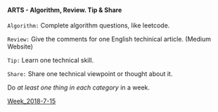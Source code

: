 #### ARTS - Algorithm, Review. Tip & Share

`Algorithm:` Complete algorithm questions, like leetcode.

`Review:` Give the comments for one English techinical article. (Medium Website)

`Tip:` Learn one technical skill.

`Share:` Share one technical viewpoint or thought about it. 

Do *at least one thing in each category* in a week. 
        
[Week_2018-7-15](https://github.com/RogerZZZZZ/ARTS/blob/master/Week_2018-7-15/arts.md)